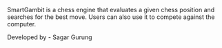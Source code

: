 SmartGambit is a chess engine that evaluates a given chess position and searches for the best move. Users can also use it to compete against the computer.

Developed by - Sagar Gurung
